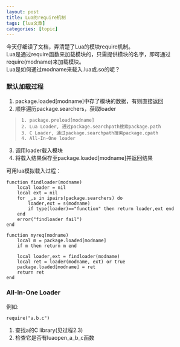 ```yaml
---
layout: post
title: Lua的require机制 
tags: [lua文章]
categories: [topic]
---
```

今天仔细读了文档，弄清楚了Lua的模块require机制。  
Lua是通过require函数来加载模块的，只需提供模块的名字，即可通过require(modname)来加载模块。  
Lua是如何通过modname来载入.lua或.so的呢？

### 默认加载过程

  1. package.loaded[modname]中存了模块的数据，有则直接返回
  2. 顺序遍历package.searchers，获取loader 

>     1. package.preload[modname]
>     2. Lua Loader, 通过package.searchpath搜索package.path
>     3. C Loader, 通过package.searchpath搜索package.cpath
>     4. All-In-One loader

  3. 调用loader载入模块
  4. 将载入结果保存至package.loaded[modname]并返回结果

可用lua模拟载入过程：

    
    
    function findloader(modname)
        local loader = nil
        local ext = nil
        for _,s in ipairs(package.searchers) do
            loader,ext = s(modname)
            if type(loader)=="function" then return loader,ext end
        end
        error("findloader fail")
    end
    
    function myreq(modname)
        local m = package.loaded[modname]
        if m then return m end
    
        local loader,ext = findloader(modname)
        local ret = loader(modname, ext) or true
        package.loaded[modname] = ret
        return ret
    end
    

### All-In-One Loader

例如:

    
    
    require("a.b.c")
    

  1. 查找a的C library(见过程2.3)
  2. 检查它是否有luaopen_a_b_c函数